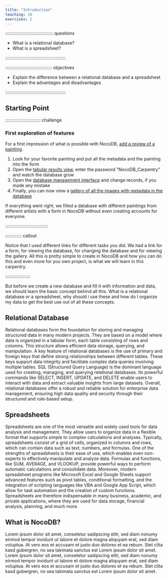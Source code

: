 ```yaml
---
title: "Introduction"
teaching: 10
exercises: 2
---
```


:::::::::::::::::::::::::::::::::::::: questions 

- What is a relational database?
- What is a spreadsheet?

::::::::::::::::::::::::::::::::::::::::::::::::

::::::::::::::::::::::::::::::::::::: objectives

- Explain the difference between a relational database and a spreadsheet
- Explain the advantages and disadvantages

::::::::::::::::::::::::::::::::::::::::::::::::

## Starting Point

:::::::::::::::::::::::::::: challenge

### First exploration of features

For a first impression of what is possible with NocoDB, [add a review of a painting](https://nocodb.adwmainz.net/dashboard/#/nc/form/d656e550-a93d-4ec7-94d8-27a7ebd1d5bc).

1. Look for your favorite painting and put all the metadata and the painting into the form
2. Open the [tabular results view](https://nocodb.adwmainz.net/dashboard/#/nc/view/bd933a32-50af-47c7-a99a-1ca46af450aa), enter the password "NocoDB_Carpentry" and watch the database grow
3. Open the [database management interface](https://nocodb.adwmainz.net/dashboard/#/base/8b791733-2258-45b4-94c7-b954f7b21528) and change records, if you made any mistake
4. Finally, you can now view a [gallery of all the images with metadata in the database](https://nocodb.adwmainz.net/dashboard/#/nc/gallery/a3094f97-80f6-491a-86d4-fc6613b41a01)

If everything went right, we filled a database with different paintings from different artists with a form in NocoDB without even creating accounts for everyone.

::::::::::::::::::::::::::::::::::

::::::::::::: callout

Notice that I used different links for different tasks you did. We had a link for a form, for viewing the database, for changing the database and for viewing the gallery.
All this is pretty simple to create in NocoDB and how you can do this and even more for you own project, is what we will learn in this carpentry.

::::::::::::::::::::

But before we create a new database and fill it with information and data, we should learn the basic concept behind all this. What is a relational database or a spreadsheet, why should i use these and how do I organize my data to get the best use out of all these concepts.


## Relational Database

Relational databases form the foundation for storing and managing structured data in many modern projects. They are based on a model where data is organized in a tabular form, each table consisting of rows and columns. This structure allows efficient data storage, querying, and manipulation.
A key feature of relational databases is the use of primary and foreign keys that define strong relationships between different tables. These keys support data integrity and facilitate complex data queries involving multiple tables.
SQL (Structured Query Language) is the dominant language used for creating, managing, and querying relational databases. Its powerful commands like SELECT, INSERT, UPDATE, and DELETE enable users to interact with data and extract valuable insights from large datasets.
Overall, relational databases offer a robust and reliable solution for enterprise data management, ensuring high data quality and security through their structured and rule-based setup.

## Spreadsheets

Spreadsheets are one of the most versatile and widely used tools for data analysis and management. They allow users to organize data in a flexible format that supports simple to complex calculations and analyses. Typically, spreadsheets consist of a grid of cells, organized in columns and rows, which can contain data such as text, numbers, and formulas.
One of the strengths of spreadsheets is their ease of use, which enables even non-experts to effectively manipulate and analyze data. Formulas and functions, like SUM, AVERAGE, and VLOOKUP, provide powerful ways to perform automatic calculations and consolidate data.
Moreover, modern spreadsheet programs like Microsoft Excel and Google Sheets support advanced features such as pivot tables, conditional formatting, and the integration of scripting languages like VBA and Google App Script, which allow for task automation and the creation of custom functions.
Spreadsheets are therefore indispensable in many business, academic, and private applications, where they are used for data storage, financial analysis, planning, and much more.

## What is NocoDB?

Lorem ipsum dolor sit amet, consetetur sadipscing elitr, sed diam nonumy eirmod tempor invidunt ut labore et dolore magna aliquyam erat, sed diam voluptua. At vero eos et accusam et justo duo dolores et ea rebum. Stet clita kasd gubergren, no sea takimata sanctus est Lorem ipsum dolor sit amet. Lorem ipsum dolor sit amet, consetetur sadipscing elitr, sed diam nonumy eirmod tempor invidunt ut labore et dolore magna aliquyam erat, sed diam voluptua. At vero eos et accusam et justo duo dolores et ea rebum. Stet clita kasd gubergren, no sea takimata sanctus est Lorem ipsum dolor sit amet.
